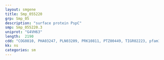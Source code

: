 ```yaml
---
layout: smgene
title: Smp_055220
grp: Smp_05
description: "surface protein PspC"
smp: Smp_055220.3
uniprot: "G4VH63"
length:  2190
cdd: "COG0810, PHA03247, PLN03209, PRK10811, PTZ00449, TIGR02223, pfam10243"
kk: ns
categories: sm
---
```

